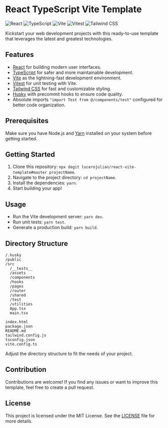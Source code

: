 # React TypeScript Vite Template

![React](https://img.shields.io/badge/React-18.2-blue)
![TypeScript](https://img.shields.io/badge/TypeScript-5.0.2-blue)
![Vite](https://img.shields.io/badge/Vite-4.4.5-brightgreen)
![Vitest](https://img.shields.io/badge/Vitest-0.34-yellow)
![Tailwind CSS](https://img.shields.io/badge/Tailwind%20CSS-3.3.3-blueviolet)

Kickstart your web development projects with this ready-to-use template that leverages the latest and greatest technologies.

## Features

- [React](https://reactjs.org/) for building modern user interfaces.
- [TypeScript](https://www.typescriptlang.org/) for safer and more maintainable development.
- [Vite](https://vitejs.dev/) as the lightning-fast development environment.
- [Vitest](https://github.com/vitejs/vitest) for unit testing with Vite.
- [Tailwind CSS](https://tailwindcss.com/) for fast and customizable styling.
- [Husky](https://typicode.github.io/husky/#/) with precommit hooks to ensure code quality.
- Absolute imports `"import Test from @/components/test"` configured for better code organization.

## Prerequisites

Make sure you have Node.js and [Yarn](https://www.npmjs.com/package/yarn) installed on your system before getting started.

## Getting Started

1. Clone this repository: `npx degit lucerojulian/react-vite-template#master projectName`.
2. Navigate to the project directory: `cd projectName`.
3. Install the dependencies: `yarn`.
4. Start building your app!

## Usage

- Run the Vite development server: `yarn dev`.
- Run unit tests: `yarn test`.
- Generate a production build: `yarn build`.

## Directory Structure

```plaintext
/.husky
/public
/src
  /__tests__
  /assets
  /components
  /hooks
  /pages
  /router
  /shared
  /test
  /utilities
  App.tsx
  main.tsx

index.html
package.json
README.md
tailwind.config.js
tsconfig.json
vite.config.ts
```

Adjust the directory structure to fit the needs of your project.

## Contribution

Contributions are welcome! If you find any issues or want to improve this template, feel free to create a pull request.

## License

This project is licensed under the MIT License. See the [LICENSE](LICENCE) file for more details.
